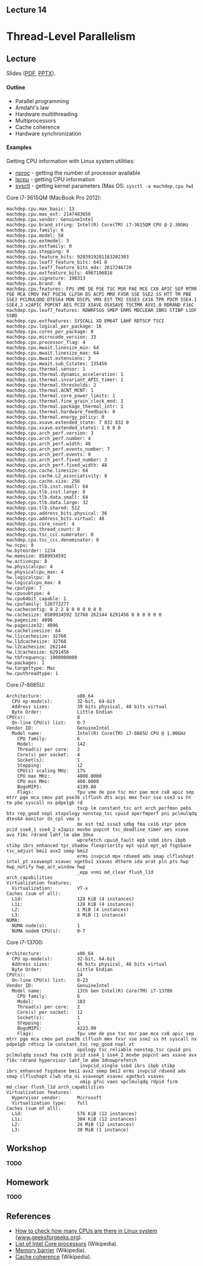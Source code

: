 Lecture 14
---

# Thread-Level Parallelism

## Lecture

Slides ([PDF](CA_Lecture_14.pdf), [PPTX](CA_Lecture_14.pptx)).

#### Outline

* Parallel programming
* Amdahl's law
* Hardware multithreading
* Multiprocessors
* Cache coherence
* Hardware synchronization

#### Examples

Getting CPU information with Linux system utilities:
* [nproc](https://man7.org/linux/man-pages/man1/nproc.1.html) - getting the number of processor available
* [lscpu](https://man7.org/linux/man-pages/man1/lscpu.1.html) - getting CPU information
* [sysctl](https://man7.org/linux/man-pages/man8/sysctl.8.html) - getting kernel parameters (Mas OS: `sysctl -a machdep.cpu hw`)

Core i7-3615QM (MacBook Pro 2012):
```
machdep.cpu.max_basic: 13
machdep.cpu.max_ext: 2147483656
machdep.cpu.vendor: GenuineIntel
machdep.cpu.brand_string: Intel(R) Core(TM) i7-3615QM CPU @ 2.30GHz
machdep.cpu.family: 6
machdep.cpu.model: 58
machdep.cpu.extmodel: 3
machdep.cpu.extfamily: 0
machdep.cpu.stepping: 9
machdep.cpu.feature_bits: 9203919201183202303
machdep.cpu.leaf7_feature_bits: 641 0
machdep.cpu.leaf7_feature_bits_edx: 2617246720
machdep.cpu.extfeature_bits: 4967106816
machdep.cpu.signature: 198313
machdep.cpu.brand: 0
machdep.cpu.features: FPU VME DE PSE TSC MSR PAE MCE CX8 APIC SEP MTRR PGE MCA CMOV PAT PSE36 CLFSH DS ACPI MMX FXSR SSE SSE2 SS HTT TM PBE SSE3 PCLMULQDQ DTES64 MON DSCPL VMX EST TM2 SSSE3 CX16 TPR PDCM SSE4.1 SSE4.2 x2APIC POPCNT AES PCID XSAVE OSXSAVE TSCTMR AVX1.0 RDRAND F16C
machdep.cpu.leaf7_features: RDWRFSGS SMEP ERMS MDCLEAR IBRS STIBP L1DF SSBD
machdep.cpu.extfeatures: SYSCALL XD EM64T LAHF RDTSCP TSCI
machdep.cpu.logical_per_package: 16
machdep.cpu.cores_per_package: 8
machdep.cpu.microcode_version: 33
machdep.cpu.processor_flag: 4
machdep.cpu.mwait.linesize_min: 64
machdep.cpu.mwait.linesize_max: 64
machdep.cpu.mwait.extensions: 3
machdep.cpu.mwait.sub_Cstates: 135456
machdep.cpu.thermal.sensor: 1
machdep.cpu.thermal.dynamic_acceleration: 1
machdep.cpu.thermal.invariant_APIC_timer: 1
machdep.cpu.thermal.thresholds: 2
machdep.cpu.thermal.ACNT_MCNT: 1
machdep.cpu.thermal.core_power_limits: 1
machdep.cpu.thermal.fine_grain_clock_mod: 1
machdep.cpu.thermal.package_thermal_intr: 1
machdep.cpu.thermal.hardware_feedback: 0
machdep.cpu.thermal.energy_policy: 0
machdep.cpu.xsave.extended_state: 7 832 832 0
machdep.cpu.xsave.extended_state1: 1 0 0 0
machdep.cpu.arch_perf.version: 3
machdep.cpu.arch_perf.number: 4
machdep.cpu.arch_perf.width: 48
machdep.cpu.arch_perf.events_number: 7
machdep.cpu.arch_perf.events: 0
machdep.cpu.arch_perf.fixed_number: 3
machdep.cpu.arch_perf.fixed_width: 48
machdep.cpu.cache.linesize: 64
machdep.cpu.cache.L2_associativity: 8
machdep.cpu.cache.size: 256
machdep.cpu.tlb.inst.small: 64
machdep.cpu.tlb.inst.large: 8
machdep.cpu.tlb.data.small: 64
machdep.cpu.tlb.data.large: 32
machdep.cpu.tlb.shared: 512
machdep.cpu.address_bits.physical: 36
machdep.cpu.address_bits.virtual: 48
machdep.cpu.core_count: 4
machdep.cpu.thread_count: 8
machdep.cpu.tsc_ccc.numerator: 0
machdep.cpu.tsc_ccc.denominator: 0
hw.ncpu: 8
hw.byteorder: 1234
hw.memsize: 8589934592
hw.activecpu: 8
hw.physicalcpu: 4
hw.physicalcpu_max: 4
hw.logicalcpu: 8
hw.logicalcpu_max: 8
hw.cputype: 7
hw.cpusubtype: 4
hw.cpu64bit_capable: 1
hw.cpufamily: 526772277
hw.cacheconfig: 8 2 2 8 0 0 0 0 0 0
hw.cachesize: 8589934592 32768 262144 6291456 0 0 0 0 0 0
hw.pagesize: 4096
hw.pagesize32: 4096
hw.cachelinesize: 64
hw.l1icachesize: 32768
hw.l1dcachesize: 32768
hw.l2cachesize: 262144
hw.l3cachesize: 6291456
hw.tbfrequency: 1000000000
hw.packages: 1
hw.targettype: Mac
hw.cputhreadtype: 1
```

Core i7-8665U:
```
Architecture:             x86_64
  CPU op-mode(s):         32-bit, 64-bit
  Address sizes:          39 bits physical, 48 bits virtual
  Byte Order:             Little Endian
CPU(s):                   8
  On-line CPU(s) list:    0-7
Vendor ID:                GenuineIntel
  Model name:             Intel(R) Core(TM) i7-8665U CPU @ 1.90GHz
    CPU family:           6
    Model:                142
    Thread(s) per core:   2
    Core(s) per socket:   4
    Socket(s):            1
    Stepping:             12
    CPU(s) scaling MHz:   17%
    CPU max MHz:          4800.0000
    CPU min MHz:          400.0000
    BogoMIPS:             4199.88
    Flags:                fpu vme de pse tsc msr pae mce cx8 apic sep mtrr pge mca cmov pat pse36 clflush dts acpi mmx fxsr sse sse2 ss ht tm pbe syscall nx pdpe1gb rd
                          tscp lm constant_tsc art arch_perfmon pebs bts rep_good nopl xtopology nonstop_tsc cpuid aperfmperf pni pclmulqdq dtes64 monitor ds_cpl vmx s
                          mx est tm2 ssse3 sdbg fma cx16 xtpr pdcm pcid sse4_1 sse4_2 x2apic movbe popcnt tsc_deadline_timer aes xsave avx f16c rdrand lahf_lm abm 3dno
                          wprefetch cpuid_fault epb ssbd ibrs ibpb stibp ibrs_enhanced tpr_shadow flexpriority ept vpid ept_ad fsgsbase tsc_adjust bmi1 avx2 smep bmi2 
                          erms invpcid mpx rdseed adx smap clflushopt intel_pt xsaveopt xsavec xgetbv1 xsaves dtherm ida arat pln pts hwp hwp_notify hwp_act_window hwp
                          _epp vnmi md_clear flush_l1d arch_capabilities
Virtualization features:  
  Virtualization:         VT-x
Caches (sum of all):      
  L1d:                    128 KiB (4 instances)
  L1i:                    128 KiB (4 instances)
  L2:                     1 MiB (4 instances)
  L3:                     8 MiB (1 instance)
NUMA:                     
  NUMA node(s):           1
  NUMA node0 CPU(s):      0-7
```

Core i7-13700:
```
Architecture:             x86_64
  CPU op-mode(s):         32-bit, 64-bit
  Address sizes:          46 bits physical, 48 bits virtual
  Byte Order:             Little Endian
CPU(s):                   24
  On-line CPU(s) list:    0-23
Vendor ID:                GenuineIntel
  Model name:             13th Gen Intel(R) Core(TM) i7-13700
    CPU family:           6
    Model:                183
    Thread(s) per core:   2
    Core(s) per socket:   12
    Socket(s):            1
    Stepping:             1
    BogoMIPS:             4223.99
    Flags:                fpu vme de pse tsc msr pae mce cx8 apic sep mtrr pge mca cmov pat pse36 clflush mmx fxsr sse sse2 ss ht syscall nx pdpe1gb rdtscp lm constant_tsc rep_good nopl xt
                          opology tsc_reliable nonstop_tsc cpuid pni pclmulqdq ssse3 fma cx16 pcid sse4_1 sse4_2 movbe popcnt aes xsave avx f16c rdrand hypervisor lahf_lm abm 3dnowprefetch
                           invpcid_single ssbd ibrs ibpb stibp ibrs_enhanced fsgsbase bmi1 avx2 smep bmi2 erms invpcid rdseed adx smap clflushopt clwb sha_ni xsaveopt xsavec xgetbv1 xsaves
                           umip gfni vaes vpclmulqdq rdpid fsrm md_clear flush_l1d arch_capabilities
Virtualization features:
  Hypervisor vendor:      Microsoft
  Virtualization type:    full
Caches (sum of all):
  L1d:                    576 KiB (12 instances)
  L1i:                    384 KiB (12 instances)
  L2:                     24 MiB (12 instances)
  L3:                     30 MiB (1 instance)
```

## Workshop

__TODO__

## Homework

__TODO__

## References

* [How to check how many CPUs are there in Linux system](https://www.geeksforgeeks.org/how-to-check-how-many-cpus-are-there-in-linux-system/) (www.geeksforgeeks.org).
* [List of Intel Core processors](https://en.wikipedia.org/wiki/List_of_Intel_Core_processors) (Wikipedia).
* [Memory barrier](https://en.wikipedia.org/wiki/Memory_barrier) (Wikipedia).
* [Cache coherence](https://en.wikipedia.org/wiki/Cache_coherence) (Wikipedia).
